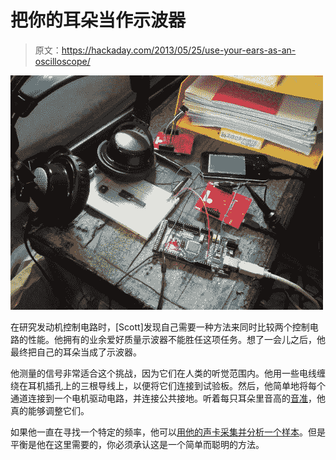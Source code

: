 # 把你的耳朵当作示波器

> 原文：<https://hackaday.com/2013/05/25/use-your-ears-as-an-oscilloscope/>

[![image](img/9bd381cafad504816d71cabd3d0727c4.png "IMG_20130522_152146.jpeg")](http://hackaday.com/wp-content/uploads/2013/05/wpid-img_20130522_152146.jpeg)

在研究发动机控制电路时，[Scott]发现自己需要一种方法来同时比较两个控制电路的性能。他拥有的业余爱好质量示波器不能胜任这项任务。想了一会儿之后，他最终把自己的耳朵当成了示波器。

他测量的信号非常适合这个挑战，因为它们在人类的听觉范围内。他用一些电线缠绕在耳机插孔上的三根导线上，以便将它们连接到试验板。然后，他简单地将每个通道连接到一个电机驱动电路，并连接公共接地。听着每只耳朵里音高的[音准](http://en.wikipedia.org/wiki/Intonation_(music))，他真的能够调整它们。

如果他一直在寻找一个特定的频率，他可以[用他的声卡采集并分析一个样本](http://hackaday.com/2012/07/02/decoding-rf-link-using-a-pc-soundcard/)。但是平衡是他在这里需要的，你必须承认这是一个简单而聪明的方法。